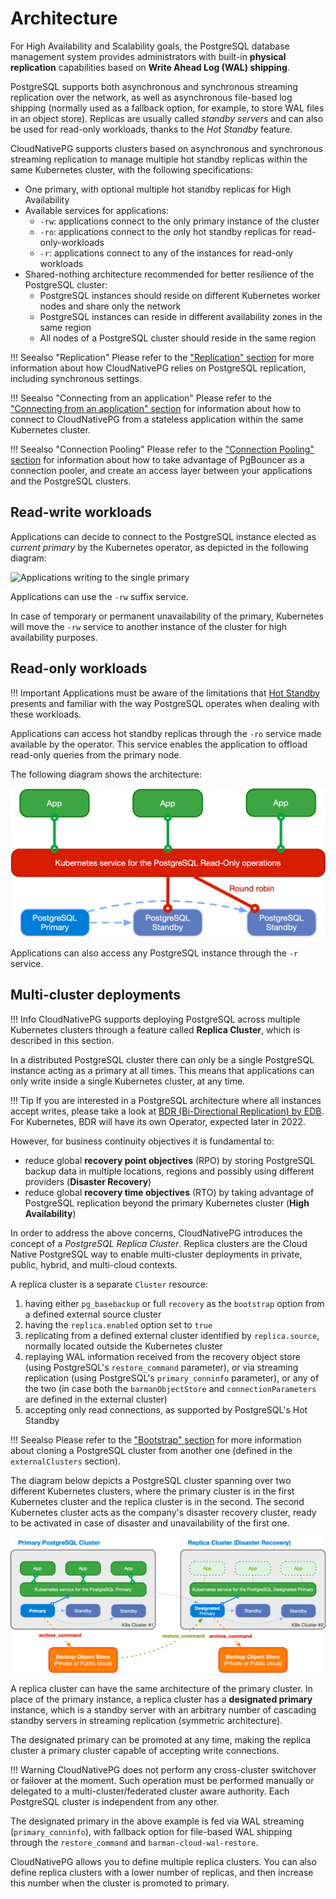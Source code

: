 # Architecture

For High Availability and Scalability goals, the PostgreSQL database management
system provides administrators with built-in **physical replication**
capabilities based on **Write Ahead Log (WAL) shipping**.

PostgreSQL supports both asynchronous and synchronous streaming replication
over the network, as well as asynchronous file-based log shipping (normally
used as a fallback option, for example, to store WAL files in an object store).
Replicas are usually called *standby servers* and can also be used for
read-only workloads, thanks to the *Hot Standby* feature.

CloudNativePG supports clusters based on asynchronous and synchronous
streaming replication to manage multiple hot standby replicas within the same
Kubernetes cluster, with the following specifications:

* One primary, with optional multiple hot standby replicas for High Availability
* Available services for applications:
    * `-rw`: applications connect to the only primary instance of the cluster
    * `-ro`: applications connect to the only hot standby replicas for read-only-workloads
    * `-r`: applications connect to any of the instances for read-only workloads
* Shared-nothing architecture recommended for better resilience of the PostgreSQL cluster:
    * PostgreSQL instances should reside on different Kubernetes worker nodes
      and share only the network
    * PostgreSQL instances can reside in different
      availability zones in the same region
    * All nodes of a PostgreSQL cluster should reside in the same region

!!! Seealso "Replication"
    Please refer to the ["Replication" section](replication.md) for more
    information about how CloudNativePG relies on PostgreSQL replication,
    including synchronous settings.

!!! Seealso "Connecting from an application"
    Please refer to the ["Connecting from an application" section](applications.md) for
    information about how to connect to CloudNativePG from a stateless
    application within the same Kubernetes cluster.

!!! Seealso "Connection Pooling"
    Please refer to the ["Connection Pooling" section](connection_pooling.md) for
    information about how to take advantage of PgBouncer as a connection pooler,
    and create an access layer between your applications and the PostgreSQL clusters.

## Read-write workloads

Applications can decide to connect to the PostgreSQL instance elected as
*current primary* by the Kubernetes operator, as depicted in the following
diagram:

![Applications writing to the single primary](./images/architecture-rw.png)

Applications can use the `-rw` suffix service.

In case of temporary or permanent unavailability of the primary, Kubernetes
will move the `-rw` service to another instance of the cluster for high availability
purposes.

## Read-only workloads

!!! Important
    Applications must be aware of the limitations that
    [Hot Standby](https://www.postgresql.org/docs/current/hot-standby.html)
    presents and familiar with the way PostgreSQL operates when dealing with
    these workloads.

Applications can access hot standby replicas through the `-ro` service made available
by the operator. This service enables the application to offload read-only queries from the
primary node.

The following diagram shows the architecture:

![Applications reading from hot standby replicas in round robin](./images/architecture-read-only.png)

Applications can also access any PostgreSQL instance through the
`-r` service.

## Multi-cluster deployments

!!! Info
    CloudNativePG supports deploying PostgreSQL across multiple
    Kubernetes clusters through a feature called **Replica Cluster**,
    which is described in this section.

In a distributed PostgreSQL cluster there can only be a single PostgreSQL
instance acting as a primary at all times. This means that applications can
only write inside a single Kubernetes cluster, at any time.

!!! Tip
    If you are interested in a PostgreSQL architecture where all instances accept writes, 
    please take a look at  [BDR (Bi-Directional Replication) by EDB](https://www.enterprisedb.com/docs/bdr/latest/). 
    For Kubernetes, BDR will have its own Operator, expected later in 2022.

However, for business continuity objectives it is fundamental to:

- reduce global **recovery point objectives** (RPO) by storing PostgreSQL backup data
  in multiple locations, regions and possibly using different providers
  (**Disaster Recovery**)
- reduce global **recovery time objectives** (RTO) by taking advantage of PostgreSQL
  replication beyond the primary Kubernetes cluster (**High Availability**)

In order to address the above concerns, CloudNativePG introduces the
concept of a *PostgreSQL Replica Cluster*. Replica clusters are the Cloud
Native PostgreSQL way to enable multi-cluster deployments in private, public,
hybrid, and multi-cloud contexts.

A replica cluster is a separate `Cluster` resource:

1. having either `pg_basebackup` or full `recovery` as the `bootstrap`
   option from a defined external source cluster
2. having the `replica.enabled` option set to `true`
3. replicating from a defined external cluster identified by `replica.source`,
   normally located outside the Kubernetes cluster
4. replaying WAL information received from the recovery object store
   (using PostgreSQL's `restore_command` parameter), or via streaming
   replication (using PostgreSQL's `primary_conninfo` parameter), or any of
   the two (in case both the `barmanObjectStore` and `connectionParameters`
   are defined in the external cluster)
5. accepting only read connections, as supported by PostgreSQL's Hot Standby

!!! Seealso
    Please refer to the ["Bootstrap" section](bootstrap.md) for more information
    about cloning a PostgreSQL cluster from another one (defined in the
    `externalClusters` section).

The diagram below depicts a PostgreSQL cluster spanning over two different
Kubernetes clusters, where the primary cluster is in the first Kubernetes
cluster and the replica cluster is in the second. The second Kubernetes cluster
acts as the company's disaster recovery cluster, ready to be activated in case
of disaster and unavailability of the first one.

![An example of multi-cluster deployment with a primary and a replica cluster](./images/multi-cluster.png)

A replica cluster can have the same architecture of the primary cluster. In
place of the primary instance, a replica cluster has a **designated primary**
instance, which is a standby server with an arbitrary number of cascading
standby servers in streaming replication (symmetric architecture).

The designated primary can be promoted at any time, making the replica cluster
a primary cluster capable of accepting write connections.

!!! Warning
    CloudNativePG does not perform any cross-cluster switchover
    or failover at the moment. Such operation must be performed manually
    or delegated to a multi-cluster/federated cluster aware authority.
    Each PostgreSQL cluster is independent from any other.

The designated primary in the above example is fed via WAL streaming
(`primary_conninfo`), with fallback option for file-based WAL shipping through
the `restore_command` and `barman-cloud-wal-restore`.

CloudNativePG allows you to define multiple replica clusters.
You can also define replica clusters with a lower number of replicas, and then
increase this number when the cluster is promoted to primary.

